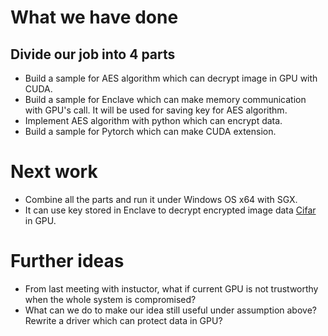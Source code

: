 # What we have done

##  Divide our job into 4 parts

- Build a sample for AES algorithm which can decrypt image in GPU with CUDA.
- Build a sample for Enclave which can make memory communication with GPU's call. It will be used for saving key for AES algorithm.
- Implement AES algorithm with python which can encrypt data.
- Build a sample for Pytorch which can make CUDA extension.

# Next work

- Combine all the parts and run it under Windows OS x64 with SGX.
- It can use key stored in Enclave to decrypt encrypted image data [Cifar](https://www.cs.toronto.edu/~kriz/cifar.html) in GPU.

# Further ideas

- From last meeting with instuctor, what if current GPU is not trustworthy when the whole system is compromised?
- What can we do to make our idea still useful under assumption above? Rewrite a driver which can protect data in GPU?